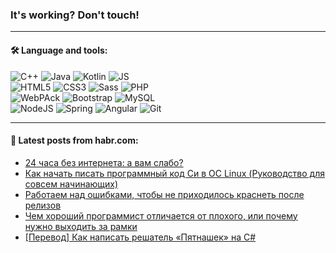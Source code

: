 ### It's working? Don't touch!

---

#### 🛠️ Language and tools:

![C++](https://img.shields.io/badge/C++-informational?logo=c%2B%2B&style=flat&logoColor=white&color=9C033A)
![Java](https://img.shields.io/badge/Java-informational?logo=java&style=flat&logoColor=white&color=007396)
![Kotlin](https://img.shields.io/badge/Kotlin-informational?logo=Kotlin&style=flat&logoColor=white&color=0095D5)
![JS](https://img.shields.io/badge/JS-informational?logo=javaScript&style=flat&logoColor=black&color=F7Df1E) <br>
![HTML5](https://img.shields.io/badge/HTML5-informational?logo=html5&style=flat&logoColor=white&color=E34F26)
![CSS3](https://img.shields.io/badge/CSS3-informational?logo=css3&style=flat&logoColor=white&color=157286)
![Sass](https://img.shields.io/badge/Saas-informational?logo=sass&style=flat&logoColor=white&color=hotpink)
![PHP](https://img.shields.io/badge/PHP-informational?logo=php&style=flat&logoColor=white&color=777BB4) <br>
![WebPAck](https://img.shields.io/badge/WebPack-informational?logo=webPack&style=flat&logoColor=white&color=FF6F00)
![Bootstrap](https://img.shields.io/badge/Bootstrap-informational?logo=Bootstrap&style=flat&logoColor=white&color=7952B3)
![MySQL](https://img.shields.io/badge/MySQL-informational?logo=MySQL&style=flat&logoColor=white&color=00f) <br>
![NodeJS](https://img.shields.io/badge/NodeJS-informational?logo=node.js&style=flat&logoColor=white&color=43853D)
![Spring](https://img.shields.io/badge/Spring-informational?logo=Spring&style=flat&logoColor=white&color=0A9EDC)
![Angular](https://img.shields.io/badge/Vue-informational?logo=vue.js&style=flat&logoColor=white&color=red)
![Git](https://img.shields.io/badge/Git-informational?logo=git&style=flat&logoColor=white&color=darkorange)

___

#### 💬 Latest posts from habr.com:

<!-- BLOG-POST-LIST:START -->
- [24 часа без интернета: а вам слабо?](https://habr.com/ru/post/657139/?utm_source=habrahabr&utm_medium=rss&utm_campaign=657139)
- [Как начать писать программный код Си в ОС Linux &lpar;Руководство для совсем начинающих&rpar;](https://habr.com/ru/post/657209/?utm_source=habrahabr&utm_medium=rss&utm_campaign=657209)
- [Работаем над ошибками, чтобы не приходилось краснеть после релизов](https://habr.com/ru/post/657051/?utm_source=habrahabr&utm_medium=rss&utm_campaign=657051)
- [Чем хороший программист отличается от плохого, или почему нужно выходить за рамки](https://habr.com/ru/post/656979/?utm_source=habrahabr&utm_medium=rss&utm_campaign=656979)
- [[Перевод] Как написать решатель «Пятнашек» на C#](https://habr.com/ru/post/655629/?utm_source=habrahabr&utm_medium=rss&utm_campaign=655629)
<!-- BLOG-POST-LIST:END -->
